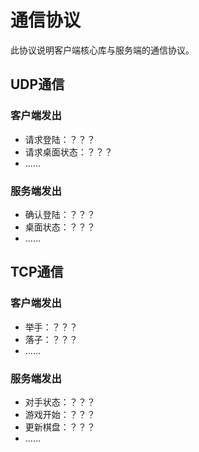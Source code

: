 # 通信协议   
此协议说明客户端核心库与服务端的通信协议。

## UDP通信   
### 客户端发出   
- 请求登陆：？？？   
- 请求桌面状态：？？？
- ……

### 服务端发出   
- 确认登陆：？？？   
- 桌面状态：？？？
- ……

## TCP通信   
### 客户端发出   
- 举手：？？？   
- 落子：？？？
- ……

### 服务端发出   
- 对手状态：？？？   
- 游戏开始：？？？
- 更新棋盘：？？？
- ……
